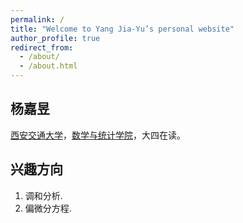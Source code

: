 ```yaml
---
permalink: /
title: "Welcome to Yang Jia-Yu’s personal website"
author_profile: true
redirect_from: 
  - /about/
  - /about.html
---
```

## 杨嘉昱
[西安交通大学](http://www.xjtu.edu.cn)，[数学与统计学院](http://math.xjtu.edu.cn)，大四在读。

## 兴趣方向
1. 调和分析.
2. 偏微分方程.
